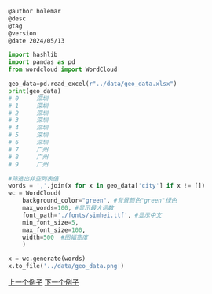 
```markdown
@author holemar
@desc
@tag
@version 
@date 2024/05/13
```

```python
import hashlib
import pandas as pd
from wordcloud import WordCloud
```

```python
geo_data=pd.read_excel(r"../data/geo_data.xlsx")
print(geo_data)
# 0     深圳
# 1     深圳
# 2     深圳
# 3     深圳
# 4     深圳
# 5     深圳
# 6     深圳
# 7     广州
# 8     广州
# 9     广州
```

```python
#筛选出非空列表值
words = ','.join(x for x in geo_data['city'] if x != []) 
wc = WordCloud(
    background_color="green", #背景颜色"green"绿色
    max_words=100, #显示最大词数
    font_path='./fonts/simhei.ttf', #显示中文
    min_font_size=5,
    max_font_size=100,
    width=500  #图幅宽度
    )
```

```python
x = wc.generate(words)
x.to_file('../data/geo_data.png') 
```

[上一个例子](141.md)    [下一个例子](143.md)